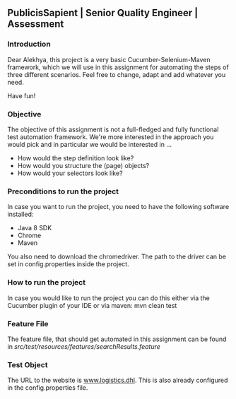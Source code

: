 ## PublicisSapient | Senior Quality Engineer | Assessment

### Introduction
Dear Alekhya,
this project is a very basic Cucumber-Selenium-Maven framework, which we will use in this assignment for automating the steps of three different scenarios. Feel free to change, adapt and add whatever you need.

Have fun!

### Objective
The objective of this assignment is not a full-fledged and fully functional test automation framework. We're more interested in the approach you would pick and in particular we would be interested in ...

 - How would the step definition look like?
 - How would you structure the (page) objects?
 - How would your selectors look like? 

### Preconditions to run the project

In case you want to run the project, you need to have the following software installed:

 - Java 8 SDK
 - Chrome
 - Maven
 
You also need to download the chromedriver. The path to the driver can be set in config.properties inside the project.

### How to run the project

In case you would like to run the project you can do this either via the Cucumber plugin of your IDE or via maven: mvn clean test

### Feature File

The feature file, that should get automated in this assignment can be found in *src/test/resources/features/searchResults.feature*

### Test Object
The URL to the website is www.logistics.dhl. This is also already configured in the config.properties file.